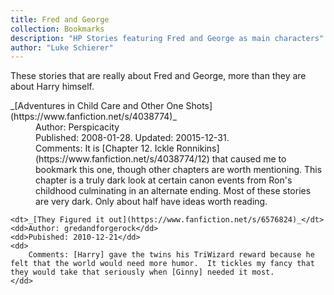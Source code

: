 ```yaml
---
title: Fred and George
collection: Bookmarks
description: "HP Stories featuring Fred and George as main characters"
author: "Luke Schierer"
---
```


These stories that are really about Fred and George, more than they are about Harry himself.

<dL>
    <dt>_[Adventures in Child Care and Other One Shots](https://www.fanfiction.net/s/4038774)_</dt>
    <dd>Author: Perspicacity</dd>
    <dd>Published: 2008-01-28. Updated: 20015-12-31.</dd>
    <dd>Comments: It is [Chapter 12. Ickle
        Ronnikins](https://www.fanfiction.net/s/4038774/12) that caused me to
        bookmark this one, though other chapters are worth mentioning.  This
        chapter is a truly dark look at certain canon events from Ron's childhood
        culminating in an alternate ending.  Most of these stories are very dark.
        Only about half have ideas worth reading.</dd>

    <dt>_[They Figured it out](https://www.fanfiction.net/s/6576824)_</dt>
    <dd>Author: gredandforgerock</dd>
    <dd>Pubished: 2010-12-21</dd>
    <dd>
        Comments: [Harry] gave the twins his TriWizard reward because he felt that the world would need more humor.  It tickles my fancy that they would take that seriously when [Ginny] needed it most.
    </dd>

</dL>

[Harry]: /Harrypedia/people/Potter/Harry_James//
[Ginny]: /Harrypedia/people/weasley/ginevra_molly//

